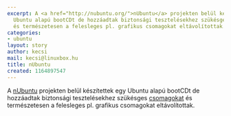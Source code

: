 ```yaml
---
excerpt: A <a href="http://nubuntu.org/">nUbuntu</a> projekten belül készítettek egy
  Ubuntu alapú bootCDt de hozzáadtak biztonsági tesztelésekhez szükésges <a href="http://nubuntu.org/about.php">csomagokat</a>
  és természetesen a felesleges pl. grafikus csomagokat eltávolítottak.
categories:
- ubuntu
layout: story
author: kecsi
mail: kecsi@linuxbox.hu
title: nUbuntu
created: 1164897547
---
```

A <a href="http://nubuntu.org/">nUbuntu</a> projekten belül készítettek egy Ubuntu alapú bootCDt de hozzáadtak biztonsági tesztelésekhez szükésges <a href="http://nubuntu.org/about.php">csomagokat</a> és természetesen a felesleges pl. grafikus csomagokat eltávolítottak.
